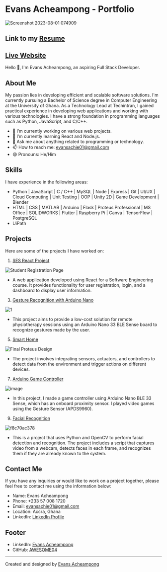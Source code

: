 # Evans Acheampong - Portfolio

![Screenshot 2023-08-01 074909](https://github.com/AWESOME04/My-Portfolio/assets/102630199/68b08b4d-496c-4583-8e50-22c6a3503681)

## Link to my [Resume](https://docs.google.com/document/d/1gpORkRZyuzpHzz-rwkzvZeXAc_RI5nTvI1R1NNMsp6c/edit?usp=sharing)

## [Live Website](https://awesome04.github.io/My-Portfolio/)


Hello 👋, I'm Evans Acheampong, an aspiring Full Stack Developer.

## About Me
My passion lies in developing efficient and scalable software solutions. I'm currently pursuing a Bachelor of Science degree in Computer Engineering at the University of Ghana. As a Technology Lead at Techintran, I gained practical experience in developing web applications and working with various technologies. I have a strong foundation in programming languages such as Python, JavaScript, and C/C++.

- 🔭 I’m currently working on various web projects.
- 🌱 I’m currently learning React and Node.js.
- 💬 Ask me about anything related to programming or technology.
- 📫 How to reach me: [evansachie01@gmail.com](mailto:evansachie01@gmail.com)
- 😄 Pronouns: He/Him

## Skills
I have experience in the following areas:

- Python | JavaScript | C / C++ | MySQL | Node | Express | Git | UI/UX | Cloud Computing | Unit Testing | OOP | Unity 2D | Game Development | Blender
- HTML | CSS | MATLAB | Arduino | Flask | Proteus Professional | MS Office | SOLIDWORKS | Flutter | Raspberry Pi | Canva | TensorFlow | PostgreSQL
- UiPath

## Projects
Here are some of the projects I have worked on:

1. [SES React Project](https://github.com/AWESOME04/SES-React-Project)

![Student Registration Page](https://github.com/AWESOME04/SES-React-Project/assets/102630199/56df1153-f931-4fe5-9202-4f70cb048e01)

   - A web application developed using React for a Software Engineering course. It provides functionality for user registration, login, and a dashboard to display user information.
  

3. [Gesture Recognition with Arduino Nano](https://github.com/AWESOME04/Gesture-Recognition-with-Arduino-Nano-for-Remote-Physiotherapy)

![1](https://user-images.githubusercontent.com/102630199/227560566-71e4ce17-d34a-4a2b-91f9-737d4bdef638.PNG)

   - This project aims to provide a low-cost solution for remote physiotherapy sessions using an Arduino Nano 33 BLE Sense board to recognize gestures made by the user.

5. [Smart Home](https://github.com/AWESOME04/Smart-Home)

![Final Proteus Design](https://user-images.githubusercontent.com/102630199/226955224-1d36b5e5-7611-4945-b828-1d73d479db2a.jpg)

   - The project involves integrating sensors, actuators, and controllers to detect data from the environment and trigger actions on different devices.

7. [Arduino Game Controller](https://github.com/AWESOME04/Arduino-Game-Controller)


![image](https://user-images.githubusercontent.com/102630199/219422937-d99794fb-efb9-432c-b523-b6b503f91d46.png)

   - In this project, I made a game controller using Arduino Nano BLE 33 Sense, which has an onboard proximity sensor. I played video games using the Gesture Sensor (APDS9960).

9. [Facial Recognition](https://github.com/AWESOME04/Facial-Recognition-Using-Python-OpenCV)

![f8c70ac378](https://user-images.githubusercontent.com/102630199/228613628-f60ee6ee-c4b4-42d7-8fa6-1590e29bb502.jpg)

   - This is a project that uses Python and OpenCV to perform facial detection and recognition. The project includes a script that captures video from a webcam, detects faces in each frame, and recognizes them if they are already known to the system.

## Contact Me
If you have any inquiries or would like to work on a project together, please feel free to contact me using the information below:

- Name: Evans Acheampong
- Phone: +233 57 008 1720
- Email: [evansachie01@gmail.com](mailto:evansachie01@gmail.com)
- Location: Accra, Ghana
- LinkedIn: [LinkedIn Profile](https://www.linkedin.com/in/evans-acheampong/)

## Footer
- LinkedIn: [Evans Acheampong](https://www.linkedin.com/in/evans-acheampong/)
- GitHub: [AWESOME04](https://github.com/AWESOME04)

---
Created and designed by [Evans Acheampong](https://www.linkedin.com/in/evans-acheampong/)
